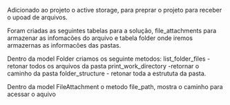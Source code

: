 Adicionado ao projeto o active storage, para preprar o projeto para receber o upoad de arquivos.

Foram criadas as seguintes tabelas para a solução, file_attachments para armazenar as infomacões do arquivo e tabela folder
onde iremos armazernas as informacões das pastas.

Dentro da model Folder criamos os seguinte metodos:
list_folder_files -  retonar todos os arquivos da pasta
print_work_directory -retornar o caminho da pasta
folder_structure - retonar toda a estrututa da pasta.

Dentro da model FileAttachment o metodo file_path, mostra o caminho para acessar o aquivo
